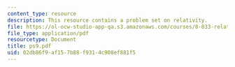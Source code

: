 ```yaml
---
content_type: resource
description: This resource contains a problem set on relativity.
file: https://ol-ocw-studio-app-qa.s3.amazonaws.com/courses/8-033-relativity-fall-2006/02db86f9af157b88f9314c908ef881f5_ps9.pdf
file_type: application/pdf
resourcetype: Document
title: ps9.pdf
uid: 02db86f9-af15-7b88-f931-4c908ef881f5
---
```

